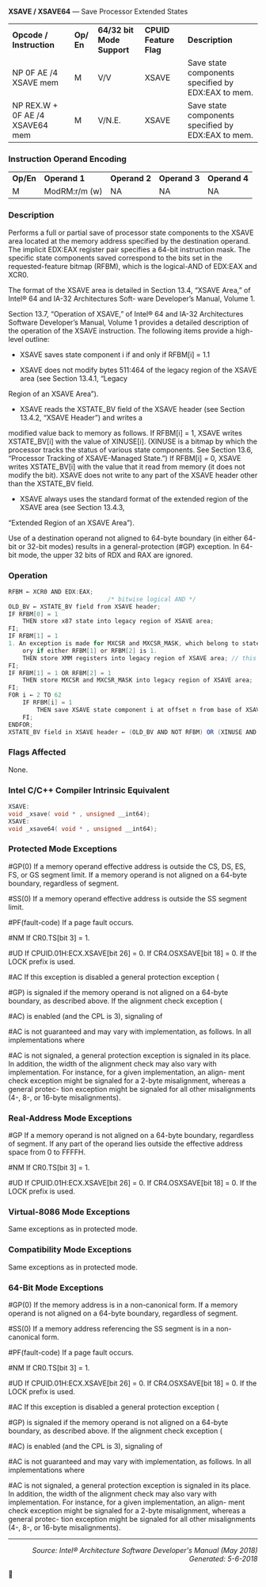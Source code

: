 <b>XSAVE / XSAVE64</b> — Save Processor Extended States
<table>
	<tr>
		<td><b>Opcode / Instruction</b></td>
		<td><b>Op/ En</b></td>
		<td><b>64/32 bit Mode Support</b></td>
		<td><b>CPUID Feature Flag</b></td>
		<td><b>Description</b></td>
	</tr>
	<tr>
		<td>NP 0F AE /4 XSAVE mem</td>
		<td>M</td>
		<td>V/V</td>
		<td>XSAVE</td>
		<td>Save state components specified by EDX:EAX to mem.</td>
	</tr>
	<tr>
		<td>NP REX.W + 0F AE /4 XSAVE64 mem</td>
		<td>M</td>
		<td>V/N.E.</td>
		<td>XSAVE</td>
		<td>Save state components specified by EDX:EAX to mem.</td>
	</tr>
</table>


### Instruction Operand Encoding
<table>
	<tr>
		<td><b>Op/En</b></td>
		<td><b>Operand 1</b></td>
		<td><b>Operand 2</b></td>
		<td><b>Operand 3</b></td>
		<td><b>Operand 4</b></td>
	</tr>
	<tr>
		<td>M</td>
		<td>ModRM:r/m (w)</td>
		<td>NA</td>
		<td>NA</td>
		<td>NA</td>
	</tr>
</table>


### Description
Performs a full or partial save of processor state components to the XSAVE area located at the memory address
specified by the destination operand. The implicit EDX:EAX register pair specifies a 64-bit instruction mask. The
specific state components saved correspond to the bits set in the requested-feature bitmap (RFBM), which is the
logical-AND of EDX:EAX and XCR0.

The format of the XSAVE area is detailed in Section 13.4, “XSAVE Area,” of Intel® 64 and IA-32 Architectures Soft-
ware Developer’s Manual, Volume 1.

Section 13.7, “Operation of XSAVE,” of Intel® 64 and IA-32 Architectures Software Developer’s Manual, Volume 1
provides a detailed description of the operation of the XSAVE instruction. The following items provide a high-level
outline:

 *  XSAVE saves state component i if and only if RFBM[i] = 1.1

 *  XSAVE does not modify bytes 511:464 of the legacy region of the XSAVE area (see Section 13.4.1, “Legacy

Region of an XSAVE Area”).

 *  XSAVE reads the XSTATE_BV field of the XSAVE header (see Section 13.4.2, “XSAVE Header”) and writes a

modified value back to memory as follows. If RFBM[i] = 1, XSAVE writes XSTATE_BV[i] with the value of
XINUSE[i]. (XINUSE is a bitmap by which the processor tracks the status of various state components. See
Section 13.6, “Processor Tracking of XSAVE-Managed State.”) If RFBM[i] = 0, XSAVE writes XSTATE_BV[i] with
the value that it read from memory (it does not modify the bit). XSAVE does not write to any part of the XSAVE
header other than the XSTATE_BV field.

 *  XSAVE always uses the standard format of the extended region of the XSAVE area (see Section 13.4.3,

“Extended Region of an XSAVE Area”).

Use of a destination operand not aligned to 64-byte boundary (in either 64-bit or 32-bit modes) results in a
general-protection (\#GP) exception. In 64-bit mode, the upper 32 bits of RDX and RAX are ignored.

### Operation

```java
RFBM ← XCR0 AND EDX:EAX;
                            /* bitwise logical AND */
OLD_BV ← XSTATE_BV field from XSAVE header;
IF RFBM[0] = 1
    THEN store x87 state into legacy region of XSAVE area;
FI;
IF RFBM[1] = 1
1. An exception is made for MXCSR and MXCSR_MASK, which belong to state component 1 — SSE. XSAVE saves these values to mem-
    ory if either RFBM[1] or RFBM[2] is 1.
    THEN store XMM registers into legacy region of XSAVE area; // this step does not save MXCSR or MXCSR_MASK
FI;
IF RFBM[1] = 1 OR RFBM[2] = 1
    THEN store MXCSR and MXCSR_MASK into legacy region of XSAVE area;
FI;
FOR i ← 2 TO 62
    IF RFBM[i] = 1
        THEN save XSAVE state component i at offset n from base of XSAVE area (n enumerated by CPUID(EAX=0DH,ECX=i):EBX);
    FI;
ENDFOR;
XSTATE_BV field in XSAVE header ← (OLD_BV AND NOT RFBM) OR (XINUSE AND RFBM);
```
### Flags Affected
None.

### Intel C/C++ Compiler Intrinsic Equivalent
```c
XSAVE:
void _xsave( void * , unsigned __int64);
XSAVE:
void _xsave64( void * , unsigned __int64);
```
### Protected Mode Exceptions

<p>#GP(0)
If a memory operand effective address is outside the CS, DS, ES, FS, or GS segment limit.
If a memory operand is not aligned on a 64-byte boundary, regardless of segment.
<p>#SS(0)
If a memory operand effective address is outside the SS segment limit.
<p>#PF(fault-code)
If a page fault occurs.
<p>#NM
If CR0.TS[bit 3] = 1.
<p>#UD
If CPUID.01H:ECX.XSAVE[bit 26] = 0.
If CR4.OSXSAVE[bit 18] = 0.
If the LOCK prefix is used.
<p>#AC
If this exception is disabled a general protection exception (<p>#GP) is signaled if the memory
operand is not aligned on a 64-byte boundary, as described above. If the alignment check
exception (<p>#AC) is enabled (and the CPL is 3), signaling of <p>#AC is not guaranteed and may
vary with implementation, as follows. In all implementations where <p>#AC is not signaled, a
general protection exception is signaled in its place. In addition, the width of the alignment
check may also vary with implementation. For instance, for a given implementation, an align-
ment check exception might be signaled for a 2-byte misalignment, whereas a general protec-
tion exception might be signaled for all other misalignments (4-, 8-, or 16-byte
misalignments).

### Real-Address Mode Exceptions

<p>#GP
If a memory operand is not aligned on a 64-byte boundary, regardless of segment.
If any part of the operand lies outside the effective address space from 0 to FFFFH.
<p>#NM
If CR0.TS[bit 3] = 1.
<p>#UD
If CPUID.01H:ECX.XSAVE[bit 26] = 0.
If CR4.OSXSAVE[bit 18] = 0.
If the LOCK prefix is used.

### Virtual-8086 Mode Exceptions
Same exceptions as in protected mode.

### Compatibility Mode Exceptions

Same exceptions as in protected mode.

### 64-Bit Mode Exceptions

<p>#GP(0)
If the memory address is in a non-canonical form.
If a memory operand is not aligned on a 64-byte boundary, regardless of segment.
<p>#SS(0)
If a memory address referencing the SS segment is in a non-canonical form.
<p>#PF(fault-code)
If a page fault occurs.
<p>#NM
If CR0.TS[bit 3] = 1.
<p>#UD
If CPUID.01H:ECX.XSAVE[bit 26] = 0.
If CR4.OSXSAVE[bit 18] = 0.
If the LOCK prefix is used.
<p>#AC
If this exception is disabled a general protection exception (<p>#GP) is signaled if the memory
operand is not aligned on a 64-byte boundary, as described above. If the alignment check
exception (<p>#AC) is enabled (and the CPL is 3), signaling of <p>#AC is not guaranteed and may
vary with implementation, as follows. In all implementations where <p>#AC is not signaled, a
general protection exception is signaled in its place. In addition, the width of the alignment
check may also vary with implementation. For instance, for a given implementation, an align-
ment check exception might be signaled for a 2-byte misalignment, whereas a general protec-
tion exception might be signaled for all other misalignments (4-, 8-, or 16-byte
misalignments).

 --- 
<p align="right"><i>Source: Intel® Architecture Software Developer's Manual (May 2018)<br>Generated: 5-6-2018</i></p>
